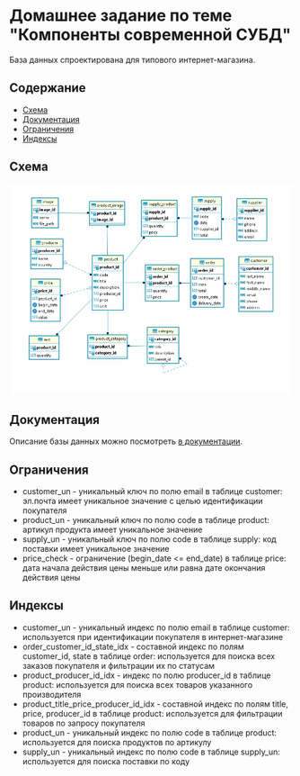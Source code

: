 # Домашнее задание по теме "Компоненты современной СУБД"

База данных спроектирована для типового интернет-магазина.

## Содержание

* [Схема](#Схема)
* [Документация](#Документация)
* [Ограничения](#Ограничения)
* [Индексы](#Индексы)

## Схема

![Схема БД](db-schema.jpg)

## Документация

Описание базы данных можно посмотреть [в документации](https://github.com/eugeniyas/otus-databases/blob/main/L1HW1/documentation.pdf).

## Ограничения

* customer_un - уникальный ключ по полю email в таблице customer: эл.почта имеет уникальное значение с целью идентификации покупателя
* product_un - уникальный ключ по полю code в таблице product: артикул продукта имеет уникальное значение
* supply_un - уникальный ключ по полю code в таблице supply: код поставки имеет уникальное значение
* price_check - ограничение (begin_date <= end_date) в таблице price: дата начала действия цены меньше или равна дате окончания действия цены

## Индексы

* customer_un - уникальный индекс по полю email в таблице customer: используется при идентификации покупателя в интернет-магазине
* order_customer_id_state_idx - составной индекс по полям customer_id, state в таблице order: используется для поиска всех заказов покупателя и фильтрации их по статусам
* product_producer_id_idx - индекс по полю producer_id в таблице product: используется для поиска всех товаров указанного производителя
* product_title_price_producer_id_idx - составной индекс по полям title, price, producer_id в таблице product: используется для фильтрации товаров по запросу покупателя
* product_un - уникальный индекс по полю code в таблице product: используется для поиска продуктов по артикулу
* supply_un - уникальный индекс по полю code в таблице supply_un: используется для поиска поставки по коду
